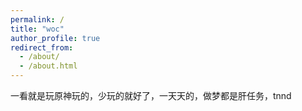 ```yaml
---
permalink: /
title: "woc"
author_profile: true
redirect_from: 
  - /about/
  - /about.html
---
```


一看就是玩原神玩的，少玩的就好了，一天天的，做梦都是肝任务，tnnd
